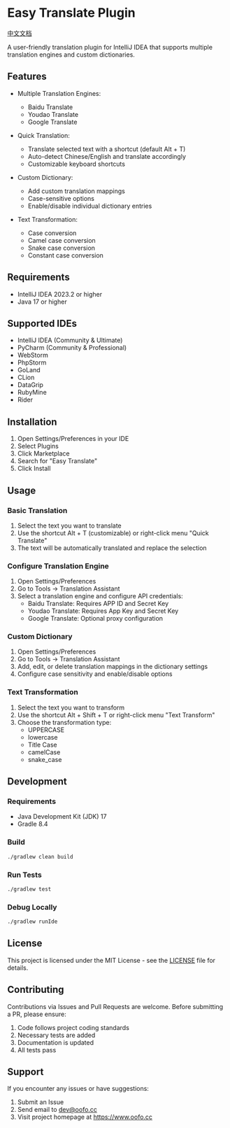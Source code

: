 # Easy Translate Plugin

[中文文档](README_CN.md)

A user-friendly translation plugin for IntelliJ IDEA that supports multiple translation engines and custom dictionaries.

## Features

- Multiple Translation Engines:
  - Baidu Translate
  - Youdao Translate
  - Google Translate

- Quick Translation:
  - Translate selected text with a shortcut (default Alt + T)
  - Auto-detect Chinese/English and translate accordingly
  - Customizable keyboard shortcuts

- Custom Dictionary:
  - Add custom translation mappings
  - Case-sensitive options
  - Enable/disable individual dictionary entries

- Text Transformation:
  - Case conversion
  - Camel case conversion
  - Snake case conversion
  - Constant case conversion

## Requirements

- IntelliJ IDEA 2023.2 or higher
- Java 17 or higher

## Supported IDEs

- IntelliJ IDEA (Community & Ultimate)
- PyCharm (Community & Professional)
- WebStorm
- PhpStorm
- GoLand
- CLion
- DataGrip
- RubyMine
- Rider

## Installation

1. Open Settings/Preferences in your IDE
2. Select Plugins
3. Click Marketplace
4. Search for "Easy Translate"
5. Click Install

## Usage

### Basic Translation
1. Select the text you want to translate
2. Use the shortcut Alt + T (customizable) or right-click menu "Quick Translate"
3. The text will be automatically translated and replace the selection

### Configure Translation Engine
1. Open Settings/Preferences
2. Go to Tools -> Translation Assistant
3. Select a translation engine and configure API credentials:
   - Baidu Translate: Requires APP ID and Secret Key
   - Youdao Translate: Requires App Key and Secret Key
   - Google Translate: Optional proxy configuration

### Custom Dictionary
1. Open Settings/Preferences
2. Go to Tools -> Translation Assistant
3. Add, edit, or delete translation mappings in the dictionary settings
4. Configure case sensitivity and enable/disable options

### Text Transformation
1. Select the text you want to transform
2. Use the shortcut Alt + Shift + T or right-click menu "Text Transform"
3. Choose the transformation type:
   - UPPERCASE
   - lowercase
   - Title Case
   - camelCase
   - snake_case

## Development

### Requirements
- Java Development Kit (JDK) 17
- Gradle 8.4

### Build
```bash
./gradlew clean build
```

### Run Tests
```bash
./gradlew test
```

### Debug Locally
```bash
./gradlew runIde
```

## License

This project is licensed under the MIT License - see the [LICENSE](LICENSE) file for details.

## Contributing

Contributions via Issues and Pull Requests are welcome. Before submitting a PR, please ensure:

1. Code follows project coding standards
2. Necessary tests are added
3. Documentation is updated
4. All tests pass

## Support

If you encounter any issues or have suggestions:

1. Submit an Issue
2. Send email to dev@oofo.cc
3. Visit project homepage at https://www.oofo.cc 
